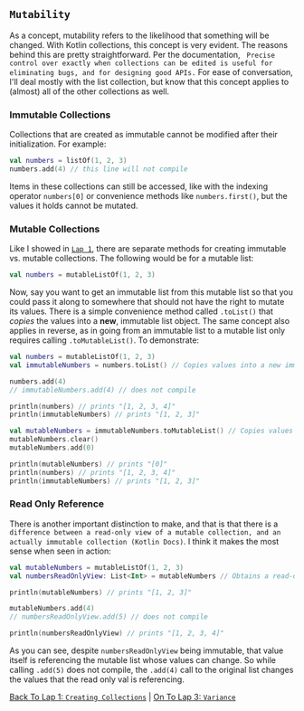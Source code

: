 ## `Mutability`
As a concept, mutability refers to the likelihood that something will be changed. With Kotlin collections, this concept is very evident. The reasons behind this are pretty straightforward. Per the documentation, ` Precise control over exactly when collections can be edited is useful for eliminating bugs, and for designing good APIs.` For ease of conversation, I'll deal mostly with the list collection, but know that this concept applies to (almost) all of the other collections as well.

### Immutable Collections
Collections that are created as immutable cannot be modified after their initialization. For example:
```kotlin
val numbers = listOf(1, 2, 3)
numbers.add(4) // this line will not compile
```
Items in these collections can still be accessed, like with the indexing operator `numbers[0]` or convenience methods like `numbers.first()`, but the values it holds cannot be mutated.

### Mutable Collections
Like I showed in [`Lap 1`](/creation.md#standard-library-factory-methods), there are separate methods for creating immutable vs. mutable collections. The following would be for a mutable list:
```kotlin
val numbers = mutableListOf(1, 2, 3)
```
Now, say you want to get an immutable list from this mutable list so that you could pass it along to somewhere that should not have the right to mutate its values. There is a simple convenience method called `.toList()` that *copies* the values into a **new**, immutable list object. The same concept also applies in reverse, as in going from an immutable list to a mutable list only requires calling `.toMutableList()`. To demonstrate:
```kotlin
val numbers = mutableListOf(1, 2, 3)
val immutableNumbers = numbers.toList() // Copies values into a new immutable list

numbers.add(4)
// immutableNumbers.add(4) // does not compile

println(numbers) // prints "[1, 2, 3, 4]"
println(immutableNumbers) // prints "[1, 2, 3]"

val mutableNumbers = immutableNumbers.toMutableList() // Copies values into a new mutable list
mutableNumbers.clear()
mutableNumbers.add(0)

println(mutableNumbers) // prints "[0]"
println(numbers) // prints "[1, 2, 3, 4]"
println(immutableNumbers) // prints "[1, 2, 3]"
```
### Read Only Reference
There is another important distinction to make, and that is that there is a `difference between a read-only view of a mutable collection, and an actually immutable collection (Kotlin Docs)`. I think it makes the most sense when seen in action:
```kotlin
val mutableNumbers = mutableListOf(1, 2, 3)
val numbersReadOnlyView: List<Int> = mutableNumbers // Obtains a read-only reference

println(mutableNumbers) // prints "[1, 2, 3]"

mutableNumbers.add(4)
// numbersReadOnlyView.add(5) // does not compile

println(numbersReadOnlyView) // prints "[1, 2, 3, 4]"
```
As you can see, despite `numbersReadOnlyView` being immutable, that value itself is referencing the mutable list whose values can change. So while calling `.add(5)` does not compile, the `.add(4)` call to the original list changes the values that the read only val is referencing.

[Back To Lap 1: `Creating Collections`](/creation.md) | [On To Lap 3: `Variance`](/variance.md)
